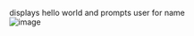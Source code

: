 displays hello world and prompts user for name
<br>
![image](https://github.com/user-attachments/assets/15278567-98d6-440f-afab-90d63cf38d5c)
